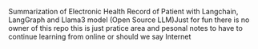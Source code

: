 Summarization of Electronic Health Record of Patient with Langchain, LangGraph and Llama3 model (Open Source LLM)Just for fun there is no owner of this repo this is just pratice area and pesonal notes to have to continue learning from online or should we say Internet 
